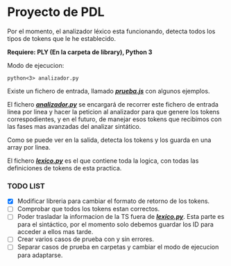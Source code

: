 # Proyecto de PDL

Por el momento, el analizador léxico esta funcionando, detecta todos los tipos de tokens que le he establecido.

__Requiere: PLY (En la carpeta de library), Python 3__

Modo de ejecucion:

    python<3> analizador.py

Existe un fichero de entrada, llamado [___prueba.js___](https://github.com/jorgebodega/PDL/blob/master/prueba.js)
con algunos ejemplos.

El fichero [___analizador.py___](https://github.com/jorgebodega/PDL/blob/master/analizador.py)
se encargará de recorrer este fichero de entrada linea por linea y hacer la peticion al
analizador para que genere los tokens correspodientes, y en el futuro, de manejar esos tokens que recibimos con las fases mas avanzadas
del analizar sintático.

Como se puede ver en la salida, detecta los tokens y los guarda en una array por linea.

El fichero [___lexico.py___](https://github.com/jorgebodega/PDL/blob/master/lexico.py)
 es el que contiene toda la logica, con todas las definiciones de tokens de esta practica.

### TODO LIST

- [X] Modificar libreria para cambiar el formato de retorno de los tokens.
- [ ] Comprobar que todos los tokens estan correctos.
- [ ] Poder trasladar la informacion de la TS fuera de [___lexico.py___](https://github.com/jorgebodega/PDL/blob/master/lexico.py).
Esta parte es para el sintáctico, por el momento solo debemos guardar los ID para 
acceder a ellos mas tarde.
- [ ] Crear varios casos de prueba con y sin errores.
- [ ] Separar casos de prueba en carpetas y cambiar el modo de ejecucion para adaptarse.

